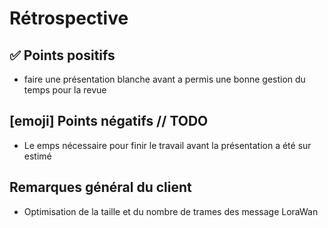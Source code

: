 # Rétrospective

## ✅ Points positifs

- faire une présentation blanche avant a permis une bonne gestion du temps pour la revue

## [emoji] Points négatifs // TODO

- Le emps nécessaire pour finir le travail avant la présentation a été sur estimé

## Remarques général du client

- Optimisation de la taille et du nombre de trames des message LoraWan
